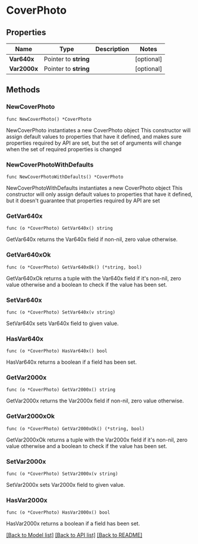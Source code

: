 # CoverPhoto

## Properties

Name | Type | Description | Notes
------------ | ------------- | ------------- | -------------
**Var640x** | Pointer to **string** |  | [optional] 
**Var2000x** | Pointer to **string** |  | [optional] 

## Methods

### NewCoverPhoto

`func NewCoverPhoto() *CoverPhoto`

NewCoverPhoto instantiates a new CoverPhoto object
This constructor will assign default values to properties that have it defined,
and makes sure properties required by API are set, but the set of arguments
will change when the set of required properties is changed

### NewCoverPhotoWithDefaults

`func NewCoverPhotoWithDefaults() *CoverPhoto`

NewCoverPhotoWithDefaults instantiates a new CoverPhoto object
This constructor will only assign default values to properties that have it defined,
but it doesn't guarantee that properties required by API are set

### GetVar640x

`func (o *CoverPhoto) GetVar640x() string`

GetVar640x returns the Var640x field if non-nil, zero value otherwise.

### GetVar640xOk

`func (o *CoverPhoto) GetVar640xOk() (*string, bool)`

GetVar640xOk returns a tuple with the Var640x field if it's non-nil, zero value otherwise
and a boolean to check if the value has been set.

### SetVar640x

`func (o *CoverPhoto) SetVar640x(v string)`

SetVar640x sets Var640x field to given value.

### HasVar640x

`func (o *CoverPhoto) HasVar640x() bool`

HasVar640x returns a boolean if a field has been set.

### GetVar2000x

`func (o *CoverPhoto) GetVar2000x() string`

GetVar2000x returns the Var2000x field if non-nil, zero value otherwise.

### GetVar2000xOk

`func (o *CoverPhoto) GetVar2000xOk() (*string, bool)`

GetVar2000xOk returns a tuple with the Var2000x field if it's non-nil, zero value otherwise
and a boolean to check if the value has been set.

### SetVar2000x

`func (o *CoverPhoto) SetVar2000x(v string)`

SetVar2000x sets Var2000x field to given value.

### HasVar2000x

`func (o *CoverPhoto) HasVar2000x() bool`

HasVar2000x returns a boolean if a field has been set.


[[Back to Model list]](../README.md#documentation-for-models) [[Back to API list]](../README.md#documentation-for-api-endpoints) [[Back to README]](../README.md)


